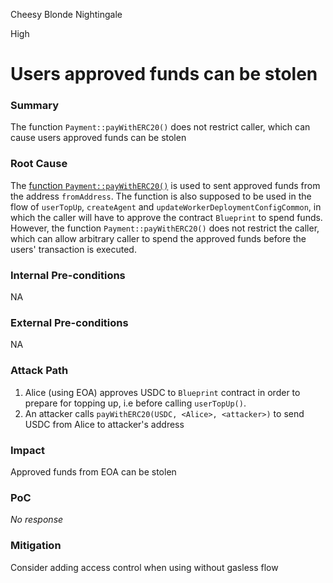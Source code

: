 Cheesy Blonde Nightingale

High

# Users approved funds can be stolen

### Summary

The function `Payment::payWithERC20()` does not restrict caller, which can cause users approved funds can be stolen

### Root Cause

The [function `Payment::payWithERC20()`](https://github.com/sherlock-audit/2025-03-crestal-network/blob/main/crestal-omni-contracts/src/Payment.sol#L25-L32) is used to sent approved funds from the address `fromAddress`. The function is also supposed to be used in the flow of `userTopUp`, `createAgent` and `updateWorkerDeploymentConfigCommon`, in which the caller will have to approve the contract `Blueprint` to spend funds.
However, the function `Payment::payWithERC20()` does not restrict the caller, which can allow arbitrary caller to spend the approved funds before the users' transaction is executed.

### Internal Pre-conditions

NA

### External Pre-conditions

NA

### Attack Path

1. Alice (using EOA) approves USDC to `Blueprint` contract in order to prepare for topping up, i.e before calling `userTopUp()`.
2. An attacker calls `payWithERC20(USDC, <Alice>, <attacker>)` to send USDC from Alice to attacker's address

### Impact

Approved funds from EOA can be stolen

### PoC

_No response_

### Mitigation

Consider adding access control when using without gasless flow